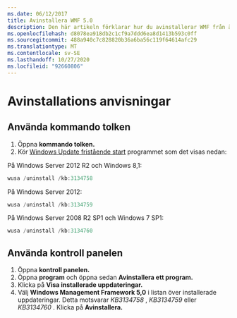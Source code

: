 ```yaml
---
ms.date: 06/12/2017
title: Avinstallera WMF 5.0
description: Den här artikeln förklarar hur du avinstallerar WMF från äldre versioner av Windows.
ms.openlocfilehash: d8078ea918db2c1cf9a7ddd6ea8d1413b593c0ff
ms.sourcegitcommit: 488a940c7c828820b36a6ba56c119f64614afc29
ms.translationtype: MT
ms.contentlocale: sv-SE
ms.lasthandoff: 10/27/2020
ms.locfileid: "92660806"
---
```

# <a name="uninstallation-instructions"></a>Avinstallations anvisningar

## <a name="using-command-prompt"></a>Använda kommando tolken

1. Öppna **kommando tolken.**
2. Kör [Windows Update fristående start](https://support.microsoft.com/kb/934307) programmet som det visas nedan:

På Windows Server 2012 R2 och Windows 8,1:

```powershell
wusa /uninstall /kb:3134758
```

På Windows Server 2012:

```powershell
wusa /uninstall /kb:3134759
```

På Windows Server 2008 R2 SP1 och Windows 7 SP1:

```powershell
wusa /uninstall /kb:3134760
```

## <a name="using-control-panel"></a>Använda kontroll panelen

1. Öppna **kontroll panelen.**
2. Öppna **program** och öppna sedan **Avinstallera ett program.**
3. Klicka på **Visa installerade uppdateringar.**
4. Välj **Windows Management Framework 5,0** i listan över installerade uppdateringar. Detta motsvarar *KB3134758* , *KB3134759* eller *KB3134760* . Klicka på **Avinstallera.**

